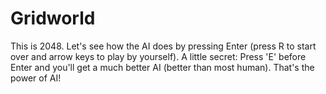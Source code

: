 # Gridworld

This is 2048. Let's see how the AI does by pressing Enter (press R to start over and arrow keys to play by yourself). A little secret: Press 'E' before Enter and you'll get a much better AI (better than most human). That's the power of AI!